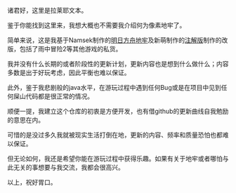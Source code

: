 诸君好，这里是拉莱耶文本。

鉴于你能找到这里来，我想大概也不需要我介绍何为像素地牢了。

简单来说，这是我基于Namsek制作的[明日方舟地牢](https://github.com/PATRIOT-BALL/ARK_PD)及新萌制作的[注解版](https://github.com/F-LTP/ARK_PD)制作的改版，包括了雨中冒险2等其他游戏的私货。

我并没有什么长期的或者阶段性的更新计划，更新内容也是想到什么做什么；内容多数是出于好玩考虑，因此平衡也难以保证。

此外，鉴于我悲剧般的java水平，在游玩过程中遇到任何Bug或是在项目中见到任何屎山代码都是很正常的情况。

顺便一提，我建立这个仓库的初衷是方便开发，也有借github的更新曲线自我勉励的意思在内。

可惜的是没过多久我就被现实生活打倒在地，更新的内容、频率和质量恐怕也都难以保证。

但无论如何，我还是希望你能在游玩过程中获得乐趣。如果有关于地牢或者哪怕与此无关的事想要与我交流，我都会很高兴。

以上，祝好胃口。
